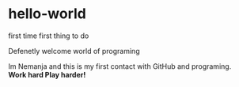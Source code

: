 # hello-world
first time first thing to do 

Defenetly welcome world of programing

Im Nemanja and this is my first contact with GitHub and programing.
<br>
<strong>Work hard Play harder!</strong>
